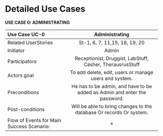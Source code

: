 # Detailed Use Cases #


**USE CASE 0: ADMINISTRATING** 

   
| Use Case UC-0            | Administrating                                                            |  
|:-------------------------|:-------------------------------------------------------------------------:|  
| Related UserStories      |St-1, 6, 7, 11,15, 18, 19, 20                                              |  
| Initiator                |      Admin                                                                |  
| Participators            |Receptionist, Druggist, LabStuff, Casher, TherausrusStuff                  |   
| Actors goal              |To add delete, edit, users or manage users and system.                     |  
| Preconditions            |He has to be admin, and have to be added as Admin and enter the password.  |  
| Post-conditions          |Will be able to bring changes to the database Or records Or system.        |  
|Flow of Events for Main Success Scenario:| &#171;                                                     |